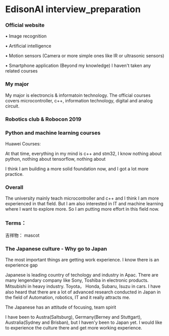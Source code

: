 # EdisonAI interview_preparation

### Official website

• Image recognition 

• Artificial intelligence 

• Motion sensors (Camera or more simple ones like IR or ultrasonic sensors)

• Smartphone application (Beyond my knowledge) I haven't taken any related courses 



### My major

My major is electroncis & informatoin technology. The official courses covers microcontroller, c++, information technology, digital and analog circuit. 

### Robotics club & Robocon 2019


### Python and machine learning courses

Huawei Courses:

At that time, everything in my mind is c++ and stm32, I know nothing about python, nothing about tensorflow, nothing about

I think I am building a more solid foundation now, and I got a lot more practice. 

### Overall

The university mainly teach microcontroller and c++ and I think I am more experienced in that field. But I am also interested in IT and machine learning where I want to explore more.  So I am putting more effort in this field now.





### Terms： 

吉祥物： mascot

### The Japanese culture - Why go to Japan

The most important things are getting work experience. I know there is an experience gap 

Japanese is leading country of techology and industry in Apac. There are many lengendary company like Sony, Toshiba in electronic products. Mitsubishi in heavy industry. Toyota， Honda, Subaru, Isuzu in cars. I have also heard that there are a lot of advanced research conducted in Japan in the field of Automation, robotics, IT and it really attracts me. 

The Japanese has an attitude of focusing, team spirit


I have been to Austra(Saltsburg), Germany(Berney and Stuttgart), Australia(Sydney and Brisban), but I haven'y been to Japan yet. I would like to experience the culture there and get more working experience. 
